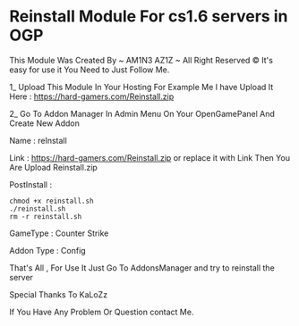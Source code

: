 # Reinstall Module For cs1.6 servers in OGP
This Module Was Created By ~ AM1N3 AZ1Z ~ All Right Reserved ©
It's easy for use it You Need to Just Follow Me.

1_ Upload This Module In Your Hosting For Example Me I have Upload It Here : https://hard-gamers.com/Reinstall.zip

2_ Go To Addon Manager In Admin Menu On Your OpenGamePanel And Create New Addon

Name : reInstall

Link : https://hard-gamers.com/Reinstall.zip or replace it with Link Then You Are Upload Reinstall.zip

PostInstall : 

    chmod +x reinstall.sh
    ./reinstall.sh
    rm -r reinstall.sh

GameType : Counter Strike

Addon Type : Config

That's All , For Use It Just Go To AddonsManager and try to reinstall the server

Special Thanks To KaLoZz

If You Have Any Problem Or Question contact Me.
